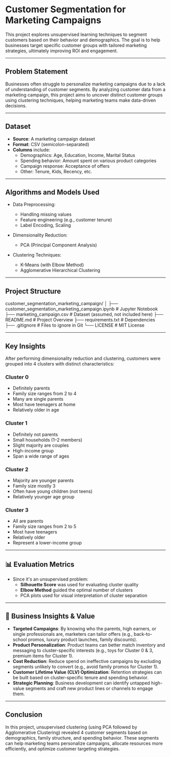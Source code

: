 # Customer Segmentation for Marketing Campaigns

This project explores unsupervised learning techniques to segment customers based on their behavior and demographics. The goal is to help businesses target specific customer groups with tailored marketing strategies, ultimately improving ROI and engagement.

---

## Problem Statement

Businesses often struggle to personalize marketing campaigns due to a lack of understanding of customer segments. By analyzing customer data from a marketing campaign, this project aims to uncover distinct customer groups using clustering techniques, helping marketing teams make data-driven decisions.

---

## Dataset

- **Source**: A marketing campaign dataset
- **Format**: CSV (semicolon-separated)
- **Columns** include:
  - Demographics: Age, Education, Income, Marital Status
  - Spending behavior: Amount spent on various product categories
  - Campaign response: Acceptance of offers
  - Other: Tenure, Kids, Recency, etc.

---

## Algorithms and Models Used

- Data Preprocessing:
  - Handling missing values
  - Feature engineering (e.g., customer tenure)
  - Label Encoding, Scaling

- Dimensionality Reduction:
  - PCA (Principal Component Analysis)

- Clustering Techniques:
  - K-Means (with Elbow Method)
  - Agglomerative Hierarchical Clustering

---

## Project Structure
customer_segmentation_marketing_campaign/
│
├── customer_segmentation_marketing_campaign.ipynb # Jupyter Notebook
├── marketing_campaign.csv # Dataset (assumed, not included here)
├── README.md # Project Overview
├── requirements.txt # Dependencies
├── .gitignore # Files to ignore in Git
└── LICENSE # MIT License


---

## Key Insights

After performing dimensionality reduction and clustering, customers were grouped into 4 clusters with distinct characteristics:

### Cluster 0
- Definitely parents
- Family size ranges from 2 to 4
- Many are single parents
- Most have teenagers at home
- Relatively older in age

### Cluster 1
- Definitely not parents
- Small households (1–2 members)
- Slight majority are couples
- High-income group
- Span a wide range of ages

### Cluster 2
- Majority are younger parents
- Family size mostly 3
- Often have young children (not teens)
- Relatively younger age group

### Cluster 3
- All are parents
- Family size ranges from 2 to 5
- Most have teenagers
- Relatively older
- Represent a lower-income group

---

## 📊 Evaluation Metrics

- Since it's an unsupervised problem:
  - **Silhouette Score** was used for evaluating cluster quality
  - **Elbow Method** guided the optimal number of clusters
  - PCA plots used for visual interpretation of cluster separation

---

## 💼 Business Insights & Value

- **Targeted Campaigns**: By knowing who the parents, high earners, or single professionals are, marketers can tailor offers (e.g., back-to-school promos, luxury product launches, family discounts).
- **Product Personalization**: Product teams can better match inventory and messaging to cluster-specific interests (e.g., toys for Cluster 0 & 3, premium items for Cluster 1).
-  **Cost Reduction**: Reduce spend on ineffective campaigns by excluding segments unlikely to convert (e.g., avoid family promos for Cluster 1).
-  **Customer Lifetime Value (CLV) Optimization**: Retention strategies can be built based on cluster-specific tenure and spending behavior.
-  **Strategic Planning**: Business development can identify untapped high-value segments and craft new product lines or channels to engage them.

---

## Conclusion

In this project, unsupervised clustering (using PCA followed by Agglomerative Clustering) revealed 4 customer segments based on demographics, family structure, and spending behavior. These segments can help marketing teams personalize campaigns, allocate resources more efficiently, and optimize customer targeting strategies.


